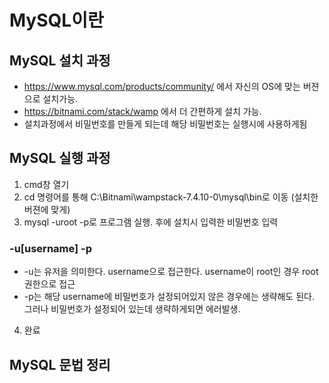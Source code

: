 # MySQL이란


## MySQL 설치 과정
- https://www.mysql.com/products/community/ 에서 자신의 OS에 맞는 버젼으로 설치가능.
- https://bitnami.com/stack/wamp 에서 더 간편하게 설치 가능.
- 설치과정에서 비밀번호를 만들게 되는데 해당 비밀번호는 실행시에 사용하게됨

## MySQL 실행 과정
1) cmd창 열기
2) cd 명령어를 통해 C:\Bitnami\wampstack-7.4.10-0\mysql\bin로 이동 (설치한 버젼에 맞게)
3) mysql -uroot -p로 프로그램 실행. 후에 설치시 입력한 비밀번호 입력
### -u[username] -p
- -u는 유저을 의미한다. username으로 접근한다. username이 root인 경우 root권한으로 접근
- -p는 해당 username에 비밀번호가 설정되어있지 않은 경우에는 생략해도 된다. 그러나 비밀번호가 설정되어 있는데 생략하게되면 에러발생.
4) 완료

## MySQL 문법 정리


